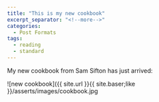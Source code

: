 ```yaml
---
title: "This is my new cookbook"
excerpt_separator: "<!--more-->"
categories:
  - Post Formats
tags:
  - reading
  - standard
---
```


My new cookbook from Sam Sifton has just arrived:

![new cookbook]({{ site.url }}{{ site.baser;like }}/asserts/images/cookbook.jpg
